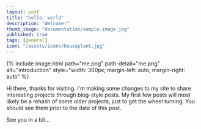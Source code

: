 ```yaml
---
layout: post
title: "hello, world"
description: "Welcome!"
thumb_image: "documentation/sample-image.jpg"
published: true
tags: [general]
icon: "/assets/icons/houseplant.jpg"
---
```


{% include image.html path="me.png" path-detail="me.png" alt="introduction" style="width: 300px; margin-left: auto; margin-right: auto" %}

Hi there, thanks for visiting. I'm making some changes to my site to share interesting projects through blog-style posts. My first few posts will most likely be a rehash of some older projects, just to get the wheel turning. You should see them prior to the date of this post.

See you in a bit...
